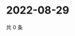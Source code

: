 # 2022-08-29

共 0 条

<!-- BEGIN WEIBO -->
<!-- 最后更新时间 Mon Aug 29 2022 16:20:40 GMT+0800 (China Standard Time) -->

<!-- END WEIBO -->
